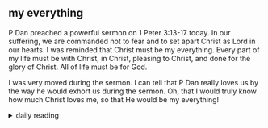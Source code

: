 ## my everything

P Dan preached a powerful sermon on 1 Peter 3:13-17 today. In our suffering, we are commanded not to fear and to set apart Christ as Lord in our hearts. I was reminded that Christ must be my everything. Every part of my life must be with Christ, in Christ, pleasing to Christ, and done for the glory of Christ. All of life must be for God.

I was very moved during the sermon. I can tell that P Dan really loves us by the way he would exhort us during the sermon. Oh, that I would truly know how much Christ loves me, so that He would be my everything!

<details markdown="1">
<summary>daily reading</summary>

| {{ page.date | date: "%B %-d, %Y" }} |
| :-------------: |
| [2 Sam. 24; Gal. 4; Ezek. 31; Ps. 79]({% link _Bible/Bible-year-1.md %}) |
| [WCF 4; WLC 21-29; WSC 13-19]({% link _three_forms/three-forms-month-2.md %}) |
| [The Nicene Creed](https://threeforms.org/the-nicene-creed/) |

</details>